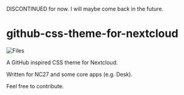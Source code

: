 DISCONTINUED for now. I will maybe come back in the future.

# github-css-theme-for-nextcloud

![Files](https://user-images.githubusercontent.com/82395416/230382842-80276434-f4c1-4460-8d82-76c3f67ad4e3.png)

A GitHub inspired CSS theme for Nextcloud.

Written for NC27 and some core apps (e.g. Desk).

Feel free to contribute.
